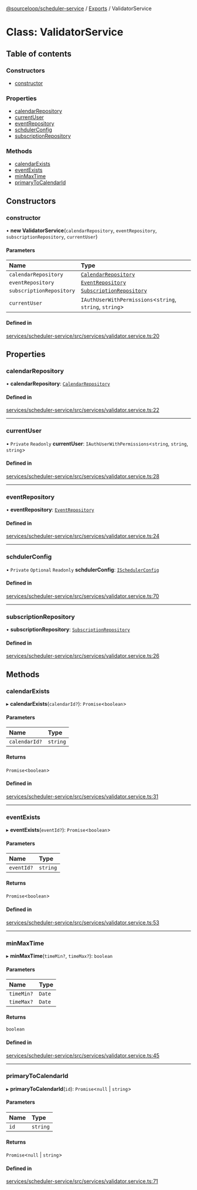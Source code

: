 [@sourceloop/scheduler-service](../README.md) / [Exports](../modules.md) / ValidatorService

# Class: ValidatorService

## Table of contents

### Constructors

- [constructor](ValidatorService.md#constructor)

### Properties

- [calendarRepository](ValidatorService.md#calendarrepository)
- [currentUser](ValidatorService.md#currentuser)
- [eventRepository](ValidatorService.md#eventrepository)
- [schdulerConfig](ValidatorService.md#schdulerconfig)
- [subscriptionRepository](ValidatorService.md#subscriptionrepository)

### Methods

- [calendarExists](ValidatorService.md#calendarexists)
- [eventExists](ValidatorService.md#eventexists)
- [minMaxTime](ValidatorService.md#minmaxtime)
- [primaryToCalendarId](ValidatorService.md#primarytocalendarid)

## Constructors

### constructor

• **new ValidatorService**(`calendarRepository`, `eventRepository`, `subscriptionRepository`, `currentUser`)

#### Parameters

| Name | Type |
| :------ | :------ |
| `calendarRepository` | [`CalendarRepository`](CalendarRepository.md) |
| `eventRepository` | [`EventRepository`](EventRepository.md) |
| `subscriptionRepository` | [`SubscriptionRepository`](SubscriptionRepository.md) |
| `currentUser` | `IAuthUserWithPermissions`<`string`, `string`, `string`\> |

#### Defined in

[services/scheduler-service/src/services/validator.service.ts:20](https://github.com/codeweb05/repo1/blob/a4cf318/services/scheduler-service/src/services/validator.service.ts#L20)

## Properties

### calendarRepository

• **calendarRepository**: [`CalendarRepository`](CalendarRepository.md)

#### Defined in

[services/scheduler-service/src/services/validator.service.ts:22](https://github.com/codeweb05/repo1/blob/a4cf318/services/scheduler-service/src/services/validator.service.ts#L22)

___

### currentUser

• `Private` `Readonly` **currentUser**: `IAuthUserWithPermissions`<`string`, `string`, `string`\>

#### Defined in

[services/scheduler-service/src/services/validator.service.ts:28](https://github.com/codeweb05/repo1/blob/a4cf318/services/scheduler-service/src/services/validator.service.ts#L28)

___

### eventRepository

• **eventRepository**: [`EventRepository`](EventRepository.md)

#### Defined in

[services/scheduler-service/src/services/validator.service.ts:24](https://github.com/codeweb05/repo1/blob/a4cf318/services/scheduler-service/src/services/validator.service.ts#L24)

___

### schdulerConfig

• `Private` `Optional` `Readonly` **schdulerConfig**: [`ISchedulerConfig`](../interfaces/ISchedulerConfig.md)

#### Defined in

[services/scheduler-service/src/services/validator.service.ts:70](https://github.com/codeweb05/repo1/blob/a4cf318/services/scheduler-service/src/services/validator.service.ts#L70)

___

### subscriptionRepository

• **subscriptionRepository**: [`SubscriptionRepository`](SubscriptionRepository.md)

#### Defined in

[services/scheduler-service/src/services/validator.service.ts:26](https://github.com/codeweb05/repo1/blob/a4cf318/services/scheduler-service/src/services/validator.service.ts#L26)

## Methods

### calendarExists

▸ **calendarExists**(`calendarId?`): `Promise`<`boolean`\>

#### Parameters

| Name | Type |
| :------ | :------ |
| `calendarId?` | `string` |

#### Returns

`Promise`<`boolean`\>

#### Defined in

[services/scheduler-service/src/services/validator.service.ts:31](https://github.com/codeweb05/repo1/blob/a4cf318/services/scheduler-service/src/services/validator.service.ts#L31)

___

### eventExists

▸ **eventExists**(`eventId?`): `Promise`<`boolean`\>

#### Parameters

| Name | Type |
| :------ | :------ |
| `eventId?` | `string` |

#### Returns

`Promise`<`boolean`\>

#### Defined in

[services/scheduler-service/src/services/validator.service.ts:53](https://github.com/codeweb05/repo1/blob/a4cf318/services/scheduler-service/src/services/validator.service.ts#L53)

___

### minMaxTime

▸ **minMaxTime**(`timeMin?`, `timeMax?`): `boolean`

#### Parameters

| Name | Type |
| :------ | :------ |
| `timeMin?` | `Date` |
| `timeMax?` | `Date` |

#### Returns

`boolean`

#### Defined in

[services/scheduler-service/src/services/validator.service.ts:45](https://github.com/codeweb05/repo1/blob/a4cf318/services/scheduler-service/src/services/validator.service.ts#L45)

___

### primaryToCalendarId

▸ **primaryToCalendarId**(`id`): `Promise`<``null`` \| `string`\>

#### Parameters

| Name | Type |
| :------ | :------ |
| `id` | `string` |

#### Returns

`Promise`<``null`` \| `string`\>

#### Defined in

[services/scheduler-service/src/services/validator.service.ts:71](https://github.com/codeweb05/repo1/blob/a4cf318/services/scheduler-service/src/services/validator.service.ts#L71)
